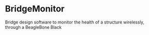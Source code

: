 BridgeMonitor
=============

Bridge design software to monitor the health of a structure wirelessly, through a BeagleBone Black

